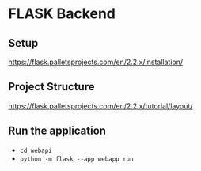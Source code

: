 # FLASK Backend 

## Setup

https://flask.palletsprojects.com/en/2.2.x/installation/

## Project Structure

https://flask.palletsprojects.com/en/2.2.x/tutorial/layout/

## Run the application
- `cd webapi`
- `python -m flask --app webapp run`